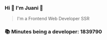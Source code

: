 ### Hi 👋 I&#39;m Juani 🦁

> I&#39;m a Frontend Web Developer SSR

### 📚 Minutes being a developer: 1839790
